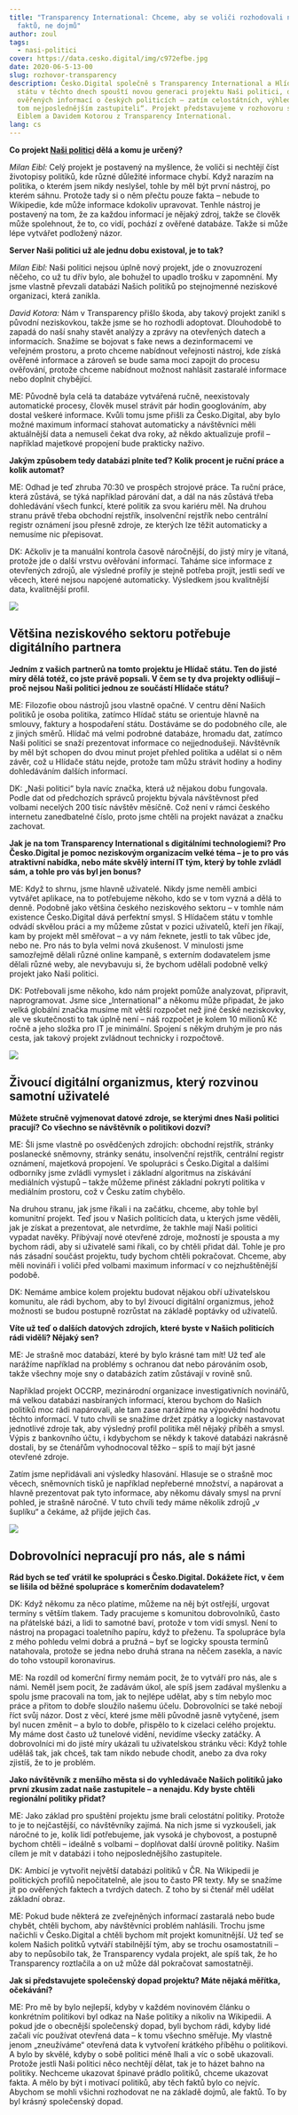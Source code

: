 ```yaml
---
title: "Transparency International: Chceme, aby se voliči rozhodovali na základě
  faktů, ne dojmů"
author: zoul
tags:
  - nasi-politici
cover: https://data.cesko.digital/img/c972efbe.jpg
date: 2020-06-5-13-00
slug: rozhovor-transparency
description: Česko.Digital společně s Transparency International a Hlídačem
  státu v těchto dnech spouští novou generaci projektu Naši politici, databáze
  ověřených informací o českých politicích – zatím celostátních, výhledově i „o
  tom nejposlednějším zastupiteli“. Projekt představujeme v rozhovoru s Milanem
  Eiblem a Davidem Kotorou z Transparency International.
lang: cs
---
```


**Co projekt [Naši politici](https://www.nasipolitici.cz) dělá a komu je určený?**

_Milan Eibl:_ Celý projekt je postavený na myšlence, že voliči si nechtějí číst životopisy politiků, kde různé důležité informace chybí. Když narazím na politika, o kterém jsem nikdy neslyšel, tohle by měl být první nástroj, po kterém sáhnu. Protože tady si o něm přečtu pouze fakta – nebude to Wikipedie, kde může informace kdokoliv upravovat. Tenhle nástroj je postavený na tom, že za každou informací je nějaký zdroj, takže se člověk může spolehnout, že to, co vidí, pochází z ověřené databáze. Takže si může lépe vytvářet podložený názor.

**Server Naši politici už ale jednu dobu existoval, je to tak?**

_Milan Eibl:_ Naši politici nejsou úplně nový projekt, jde o znovuzrození něčeho, co už tu dřív bylo, ale bohužel to upadlo trošku v zapomnění. My jsme vlastně převzali databázi Našich politiků po stejnojmenné neziskové organizaci, která zanikla.

_David Kotora:_ Nám v Transparency přišlo škoda, aby takový projekt zanikl s původní neziskovkou, takže jsme se ho rozhodli adoptovat. Dlouhodobě to zapadá do naší snahy stavět analýzy a zprávy na otevřených datech a informacích. Snažíme se bojovat s fake news a dezinformacemi ve veřejném prostoru, a proto chceme nabídnout veřejnosti nástroj, kde získá ověřené informace a zároveň se bude sama moci zapojit do procesu ověřování, protože chceme nabídnout možnost nahlásit zastaralé informace nebo doplnit chybějící.

ME: Původně byla celá ta databáze vytvářená ručně, neexistovaly automatické procesy, člověk musel strávit pár hodin googlováním, aby dostal veškeré informace. Kvůli tomu jsme přišli za Česko.Digital, aby bylo možné maximum informací stahovat automaticky a návštěvníci měli aktuálnější data a nemuseli čekat dva roky, až někdo aktualizuje profil – například majetkové propojení bude prakticky naživo.

**Jakým způsobem tedy databázi plníte teď? Kolik procent je ruční práce a kolik automat?**

ME: Odhad je teď zhruba 70:30 ve prospěch strojové práce. Ta ruční práce, která zůstává, se týká například párování dat, a dál na nás zůstává třeba dohledávání všech funkcí, které politik za svou kariéru měl. Na druhou stranu právě třeba obchodní rejstřík, insolvenční rejstřík nebo centrální registr oznámení jsou přesně zdroje, ze kterých lze těžit automaticky a nemusíme nic přepisovat.

DK: Ačkoliv je ta manuální kontrola časově náročnější, do jistý míry je vítaná, protože jde o další vrstvu ověřování informací. Taháme sice informace z otevřených zdrojů, ale výsledné profily je stejně potřeba projít, jestli sedí ve věcech, které nejsou napojené automaticky. Výsledkem jsou kvalitnější data, kvalitnější profil.

![](https://data.cesko.digital/img/83e82798.jpg)

## Většina neziskového sektoru potřebuje digitálního partnera

**Jedním z vašich partnerů na tomto projektu je Hlídač státu. Ten do jisté míry dělá totéž, co jste právě popsali. V čem se ty dva projekty odlišují – proč nejsou Naši politici jednou ze součástí Hlídače státu?**

ME: Filozofie obou nástrojů jsou vlastně opačné. V centru dění Našich politiků je osoba politika, zatímco Hlídač státu se orientuje hlavně na smlouvy, faktury a hospodaření státu. Dostáváme se do podobného cíle, ale z jiných směrů. Hlídač má velmi podrobné databáze, hromadu dat, zatímco Naši politici se snaží prezentovat informace co nejjednodušeji. Návštěvník by měl být schopen do dvou minut projet přehled politika a udělat si o něm závěr, což u Hlídače státu nejde, protože tam můžu strávit hodiny a hodiny dohledáváním dalších informací.

DK: „Naši politici“ byla navíc značka, která už nějakou dobu fungovala. Podle dat od předchozích správců projektu bývala návštěvnost před volbami necelých 200 tisíc návštěv měsíčně. Což není v rámci českého internetu zanedbatelné číslo, proto jsme chtěli na projekt navázat a značku zachovat.

**Jak je na tom Transparency International s digitálními technologiemi? Pro Česko.Digital je pomoc neziskovým organizacím velké téma – je to pro vás atraktivní nabídka, nebo máte skvělý interní IT tým, který by tohle zvládl sám, a tohle pro vás byl jen bonus?**

ME: Když to shrnu, jsme hlavně uživatelé. Nikdy jsme neměli ambici vytvářet aplikace, na to potřebujeme někoho, kdo se v tom vyzná a dělá to denně. Podobně jako většina českého neziskového sektoru – v tomhle nám existence Česko.Digital dává perfektní smysl. S Hlídačem státu v tomhle odvádí skvělou práci a my můžeme zůstat v pozici uživatelů, kteří jen říkají, kam by projekt měl směřovat – a vy nám řeknete, jestli to tak vůbec jde, nebo ne. Pro nás to byla velmi nová zkušenost. V minulosti jsme samozřejmě dělali různé online kampaně, s externím dodavatelem jsme dělali různé weby, ale nevybavuju si, že bychom udělali podobně velký projekt jako Naši politici.

DK: Potřebovali jsme někoho, kdo nám projekt pomůže analyzovat, připravit, naprogramovat. Jsme sice „International“ a někomu může připadat, že jako velká globální značka musíme mít větší rozpočet než jiné české neziskovky, ale ve skutečnosti to tak úplně není – náš rozpočet je kolem 10 milionů Kč ročně a jeho složka pro IT je minimální. Spojení s někým druhým je pro nás cesta, jak takový projekt zvládnout technicky i rozpočtově.

![](https://data.cesko.digital/img/ac6a5a8f.jpg)

## Živoucí digitální organizmus, který rozvinou samotní uživatelé

**Můžete stručně vyjmenovat datové zdroje, se kterými dnes Naši politici pracují? Co všechno se návštěvník o politikovi dozví?**

ME: Šli jsme vlastně po osvědčených zdrojích: obchodní rejstřík, stránky poslanecké sněmovny, stránky senátu, insolvenční rejstřík, centrální registr oznámení, majetková propojení. Ve spolupráci s Česko.Digital a dalšími odborníky jsme zvládli vymyslet i základní algoritmus na získávání mediálních výstupů – takže můžeme přinést základní pokrytí politika v mediálním prostoru, což v Česku zatím chybělo.

Na druhou stranu, jak jsme říkali i na začátku, chceme, aby tohle byl komunitní projekt. Teď jsou v Našich politicích data, u kterých jsme věděli, jak je získat a prezentovat, ale netvrdíme, že takhle mají Naši politici vypadat navěky. Přibývají nové otevřené zdroje, možností je spousta a my bychom rádi, aby si uživatelé sami říkali, co by chtěli přidat dál. Tohle je pro nás zásadní součást projektu, tudy bychom chtěli pokračovat. Chceme, aby měli novináři i voliči před volbami maximum informací v co nejzhuštěnější podobě.

DK: Nemáme ambice kolem projektu budovat nějakou obří uživatelskou komunitu, ale rádi bychom, aby to byl živoucí digitální organizmus, jehož možnosti se budou postupně rozrůstat na základě poptávky od uživatelů.

**Víte už teď o dalších datových zdrojích, které byste v Našich politicích rádi viděli? Nějaký sen?**

ME: Je strašně moc databází, které by bylo krásné tam mít! Už teď ale narážíme například na problémy s ochranou dat nebo párováním osob, takže všechny moje sny o databázích zatím zůstávají v rovině snů.

Například projekt OCCRP, mezinárodní organizace investigativních novinářů, má velkou databázi nasbíraných informací, kterou bychom do Našich politiků moc rádi napárovali, ale tam zase narážíme na výpovědní hodnotu těchto informací. V tuto chvíli se snažíme držet zpátky a logicky nastavovat jednotlivé zdroje tak, aby výsledný profil politika měl nějaký příběh a smysl. Výpis z bankovního účtu, i kdybychom se někdy k takové databázi nakrásně dostali, by se čtenářům vyhodnocoval těžko – spíš to mají být jasné otevřené zdroje.

Zatím jsme nepřidávali ani výsledky hlasování. Hlasuje se o strašně moc věcech, sněmovních tisků je například nepřeberné množství, a napárovat a hlavně prezentovat pak tyto informace, aby někomu dávaly smysl na první pohled, je strašně náročné. V tuto chvíli tedy máme několik zdrojů „v šuplíku“ a čekáme, až přijde jejich čas.

![](https://data.cesko.digital/img/705e5850.jpg)

## Dobrovolníci nepracují pro nás, ale s námi

**Rád bych se teď vrátil ke spolupráci s Česko.Digital. Dokážete říct, v čem se lišila od běžné spolupráce s komerčním dodavatelem?**

DK: Když někomu za něco platíme, můžeme na něj být ostřejší, urgovat termíny s větším tlakem. Tady pracujeme s komunitou dobrovolníků, často na přátelské bázi, a lidi to samotné baví, protože v tom vidí smysl. Není to nástroj na propagaci toaletního papíru, když to přeženu. Ta spolupráce byla z mého pohledu velmi dobrá a pružná – byť se logicky spousta termínů natahovala, protože se jedna nebo druhá strana na něčem zasekla, a navíc do toho vstoupil koronavirus.

ME: Na rozdíl od komerční firmy nemám pocit, že to vytváří pro nás, ale s námi. Neměl jsem pocit, že zadávám úkol, ale spíš jsem zadával myšlenku a spolu jsme pracovali na tom, jak to nejlépe udělat, aby s tím nebylo moc práce a přitom to dobře sloužilo našemu účelu. Dobrovolníci se také nebojí říct svůj názor. Dost z věcí, které jsme měli původně jasně vytyčené, jsem byl nucen změnit – a bylo to dobře, přispělo to k cizelaci celého projektu. My máme dost často už tunelové vidění, nevidíme všecky zatáčky. A dobrovolníci mi do jisté míry ukázali tu uživatelskou stránku věci: Když tohle uděláš tak, jak chceš, tak tam nikdo nebude chodit, anebo za dva roky zjistíš, že to je problém.

**Jako návštěvník z menšího města si do vyhledávače Našich politiků jako první zkusím zadat naše zastupitele – a nenajdu. Kdy byste chtěli regionální politiky přidat?**

ME: Jako základ pro spuštění projektu jsme brali celostátní politiky. Protože to je to nejčastější, co návštěvníky zajímá. Na nich jsme si vyzkoušeli, jak náročné to je, kolik lidí potřebujeme, jak vysoká je chybovost, a postupně bychom chtěli – ideálně s volbami – doplňovat další úrovně politiky. Našim cílem je mít v databázi i toho nejposlednějšího zastupitele.

DK: Ambicí je vytvořit největší databázi politiků v ČR. Na Wikipedii je politických profilů nepočitatelně, ale jsou to často PR texty. My se snažíme jít po ověřených faktech a tvrdých datech. Z toho by si čtenář měl udělat základní obraz.

ME: Pokud bude některá ze zveřejněných informací zastaralá nebo bude chybět, chtěli bychom, aby návštěvníci problém nahlásili. Trochu jsme načichli v Česko.Digital a chtěli bychom mít projekt komunitnější. Už teď se kolem Našich politků vytváří stabilnější tým, aby se trochu osamostatnili – aby to nepůsobilo tak, že Transparency vydala projekt, ale spíš tak, že ho Transparency roztlačila a on už může dál pokračovat samostatněji.

**Jak si představujete společenský dopad projektu? Máte nějaká měřítka, očekávání?**

ME: Pro mě by bylo nejlepší, kdyby v každém novinovém článku o konkrétním politikovi byl odkaz na Naše politiky a nikoliv na Wikipedii. A pokud jde o obecnější společenský dopad, byli bychom rádi, kdyby lidé začali víc používat otevřená data – k tomu všechno směřuje. My vlastně jenom „zneužíváme“ otevřená data k vytvoření krátkého příběhu o politikovi. A bylo by skvělé, kdyby o sobě politici méně lhali a víc o sobě ukazovali. Protože jestli Naši politici něco nechtějí dělat, tak je to házet bahno na politiky. Nechceme ukazovat špinavé prádlo politiků, chceme ukazovat fakta. A mělo by být i motivací politiků, aby těch faktů bylo co nejvíc. Abychom se mohli všichni rozhodovat ne na základě dojmů, ale faktů. To by byl krásný společenský dopad.
